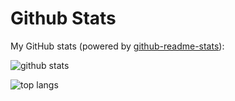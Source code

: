 # Github Stats

My GitHub stats (powered by [github-readme-stats](https://github.com/anuraghazra/github-readme-stats)):

![github stats](https://github-readme-stats.vercel.app/api?username=jayeshandcompany&show_icons=true&hide_title=true&hide_border=true)

![top langs](https://github-readme-stats.vercel.app/api/top-langs/?username=jayeshandcompany&layout=compact&hide_border=true)
